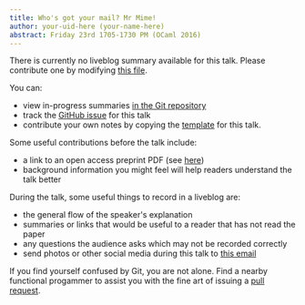 ```yaml
---
title: Who's got your mail? Mr Mime!
author: your-uid-here (your-name-here)
abstract: Friday 23rd 1705-1730 PM (OCaml 2016)
---
```


There is currently no liveblog summary available for this talk. Please contribute one by modifying [this file](https://github.com/ocamllabs/icfp2016-blog/blob/master/OCaml/whos-got-your-mail-mr-mime.md).

You can:
* view in-progress summaries [in the Git repository](https://github.com/ocamllabs/icfp2016-blog/tree/master/OCaml/whos-got-your-mail-mr-mime/)
* track the [GitHub issue](https://github.com/ocamllabs/icfp2016-blog/issues/170) for this talk
* contribute your own notes by copying the [template](whos-got-your-mail-mr-mime/template.md) for this talk.

Some useful contributions before the talk include:
* a link to an open access preprint PDF (see [here](https://github.com/gasche/icfp2016-papers))
* background information you might feel will help readers understand the talk better

During the talk, some useful things to record in a liveblog are:
* the general flow of the speaker's explanation
* summaries or links that would be useful to a reader that has not read the paper
* any questions the audience asks which may not be recorded correctly
* send photos or other social media during this talk to [this email](mailto:icfp16.photos@gmail.com?subject=OCaml:whos-got-your-mail-mr-mime)

If you find yourself confused by Git, you are not alone. Find a nearby functional progammer
to assist you with the fine art of issuing a [pull request](https://help.github.com/articles/about-pull-requests/).

